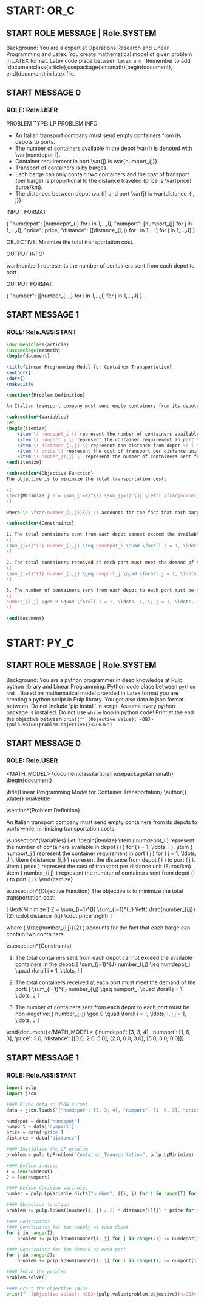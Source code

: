 # START: OR_C 
## START ROLE MESSAGE | Role.SYSTEM 
Background: You are a expert at Operations Research and Linear Programming and Latex. You create mathematical model of given problem in LATEX format. Latex code place between ```latex and ``` Remember to add 'documentclass{article},usepackage{amsmath},begin{document}, end{document} in latex file. 
## START MESSAGE 0 
### ROLE: Role.USER
<DESCRIPTION>
PROBLEM TYPE: LP
PROBLEM INFO:

- An Italian transport company must send empty containers from its depots to ports. 
- The number of containers available in the depot \var{i} is denoted with \var{numdepot_i}. 
- Container requirement in port \var{j} is \var{numport_{j}}. 
- Transport of containers is by barges. 
- Each barge can only contain two containers and the cost of transport (per barge) is proportional to the distance traveled (price is \var{price} Euros/km).
- The distances between depot \var{i} and port \var{j} is \var{distance_{i, j}}.

INPUT FORMAT:

{
	"numdepot": [numdepot_{i} for i in 1,...,I],
	"numport": [numport_{j} for j in 1,...,J],
	"price": price,
	"distance": [[distance_{i, j} for i in 1,...I] for j in 1,...,J]
}


OBJECTIVE: Minimize the total transportation cost.

OUTPUT INFO:

\var{number} represents the number of containers sent from each depot to port

OUTPUT FORMAT:

{
	"number": [[number_{i, j} for i in 1,...,I] for j in 1,...,J]
}
</DESCRIPTION>


## START MESSAGE 1 
### ROLE: Role.ASSISTANT
```latex
\documentclass{article}
\usepackage{amsmath}
\begin{document}

\title{Linear Programming Model for Container Transportation}
\author{}
\date{}
\maketitle

\section*{Problem Definition}

An Italian transport company must send empty containers from its depots to ports while minimizing transportation costs. 

\subsection*{Variables}
Let:
\begin{itemize}
    \item \( numdepot_i \) represent the number of containers available in depot \( i \) for \( i = 1, \ldots, I \).
    \item \( numport_j \) represent the container requirement in port \( j \) for \( j = 1, \ldots, J \).
    \item \( distance_{i,j} \) represent the distance from depot \( i \) to port \( j \).
    \item \( price \) represent the cost of transport per distance unit (Euros/km).
    \item \( number_{i,j} \) represent the number of containers sent from depot \( i \) to port \( j \).
\end{itemize}

\subsection*{Objective Function}
The objective is to minimize the total transportation cost:

\[
\text{Minimize } Z = \sum_{i=1}^{I} \sum_{j=1}^{J} \left( \frac{number_{i,j}}{2} \cdot distance_{i,j} \cdot price \right)
\]

where \( \frac{number_{i,j}}{2} \) accounts for the fact that each barge can contain two containers.

\subsection*{Constraints}

1. The total containers sent from each depot cannot exceed the available containers in the depot:
\[
\sum_{j=1}^{J} number_{i,j} \leq numdepot_i \quad \forall i = 1, \ldots, I
\]

2. The total containers received at each port must meet the demand of the port:
\[
\sum_{i=1}^{I} number_{i,j} \geq numport_j \quad \forall j = 1, \ldots, J
\]

3. The number of containers sent from each depot to each port must be non-negative:
\[
number_{i,j} \geq 0 \quad \forall i = 1, \ldots, I, \; j = 1, \ldots, J
\]

\end{document}
```

# START: PY_C 
## START ROLE MESSAGE | Role.SYSTEM 
Background: You are a python programmer in deep knowledge at Pulp python library and Linear Programming. Python code place between ```python and ```. Based on mathematical model provided in Latex format you are creating a python script in Pulp library. You get also data in json format between: <DATA></DATA> Do not include 'pip install' in script. Assume every python package is installed. Do not use `while` loop in python code! Print at the end the objective between <OBJ></OBJ> `print(f' (Objective Value): <OBJ>{pulp.value(problem.objective)}</OBJ>')` 
## START MESSAGE 0 
### ROLE: Role.USER
<MATH_MODEL>
\documentclass{article}
\usepackage{amsmath}
\begin{document}

\title{Linear Programming Model for Container Transportation}
\author{}
\date{}
\maketitle

\section*{Problem Definition}

An Italian transport company must send empty containers from its depots to ports while minimizing transportation costs. 

\subsection*{Variables}
Let:
\begin{itemize}
    \item \( numdepot_i \) represent the number of containers available in depot \( i \) for \( i = 1, \ldots, I \).
    \item \( numport_j \) represent the container requirement in port \( j \) for \( j = 1, \ldots, J \).
    \item \( distance_{i,j} \) represent the distance from depot \( i \) to port \( j \).
    \item \( price \) represent the cost of transport per distance unit (Euros/km).
    \item \( number_{i,j} \) represent the number of containers sent from depot \( i \) to port \( j \).
\end{itemize}

\subsection*{Objective Function}
The objective is to minimize the total transportation cost:

\[
\text{Minimize } Z = \sum_{i=1}^{I} \sum_{j=1}^{J} \left( \frac{number_{i,j}}{2} \cdot distance_{i,j} \cdot price \right)
\]

where \( \frac{number_{i,j}}{2} \) accounts for the fact that each barge can contain two containers.

\subsection*{Constraints}

1. The total containers sent from each depot cannot exceed the available containers in the depot:
\[
\sum_{j=1}^{J} number_{i,j} \leq numdepot_i \quad \forall i = 1, \ldots, I
\]

2. The total containers received at each port must meet the demand of the port:
\[
\sum_{i=1}^{I} number_{i,j} \geq numport_j \quad \forall j = 1, \ldots, J
\]

3. The number of containers sent from each depot to each port must be non-negative:
\[
number_{i,j} \geq 0 \quad \forall i = 1, \ldots, I, \; j = 1, \ldots, J
\]

\end{document}</MATH_MODEL>
<DATA>
{'numdepot': [3, 3, 4], 'numport': [1, 6, 3], 'price': 3.0, 'distance': [[0.0, 2.0, 5.0], [2.0, 0.0, 3.0], [5.0, 3.0, 0.0]]}</DATA>


## START MESSAGE 1 
### ROLE: Role.ASSISTANT
```python
import pulp
import json

#### Given data in JSON format
data = json.loads('{"numdepot": [3, 3, 4], "numport": [1, 6, 3], "price": 3.0, "distance": [[0.0, 2.0, 5.0], [2.0, 0.0, 3.0], [5.0, 3.0, 0.0]]}')

numdepot = data['numdepot']
numport = data['numport']
price = data['price']
distance = data['distance']

#### Initialize the LP problem
problem = pulp.LpProblem("Container_Transportation", pulp.LpMinimize)

#### Define indices
I = len(numdepot)
J = len(numport)

#### Define decision variables
number = pulp.LpVariable.dicts("number", ((i, j) for i in range(I) for j in range(J)), lowBound=0, cat='Continuous')

#### Objective function
problem += pulp.lpSum((number[i, j] / 2) * distance[i][j] * price for i in range(I) for j in range(J)), "Total_Cost"

#### Constraints
#### Constraints for the supply at each depot
for i in range(I):
    problem += pulp.lpSum(number[i, j] for j in range(J)) <= numdepot[i], f"Supply_Constraint_Depot_{i+1}"

#### Constraints for the demand at each port
for j in range(J):
    problem += pulp.lpSum(number[i, j] for i in range(I)) >= numport[j], f"Demand_Constraint_Port_{j+1}"

#### Solve the problem
problem.solve()

#### Print the objective value
print(f' (Objective Value): <OBJ>{pulp.value(problem.objective)}</OBJ>')
```


